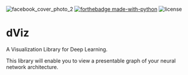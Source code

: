 ![facebook_cover_photo_2](https://user-images.githubusercontent.com/48712410/94682355-7294a080-0342-11eb-9619-6d0aff02a533.png)
[![forthebadge made-with-python](http://ForTheBadge.com/images/badges/made-with-python.svg)](https://www.python.org/)
![license](https://badgen.net/github/license/micromatch/micromatch)
# dViz
A Visualization Library for Deep Learning.

This library will enable you to view a presentable graph of your neural network architecture.
